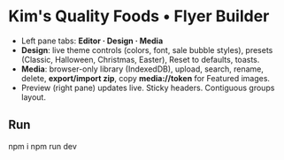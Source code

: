# Kim's Quality Foods • Flyer Builder
- Left pane tabs: **Editor · Design · Media**
- **Design**: live theme controls (colors, font, sale bubble styles), presets (Classic, Halloween, Christmas, Easter), Reset to defaults, toasts.
- **Media**: browser-only library (IndexedDB), upload, search, rename, delete, **export/import zip**, copy **media://token** for Featured images.
- Preview (right pane) updates live. Sticky headers. Contiguous groups layout.

## Run
npm i
npm run dev
